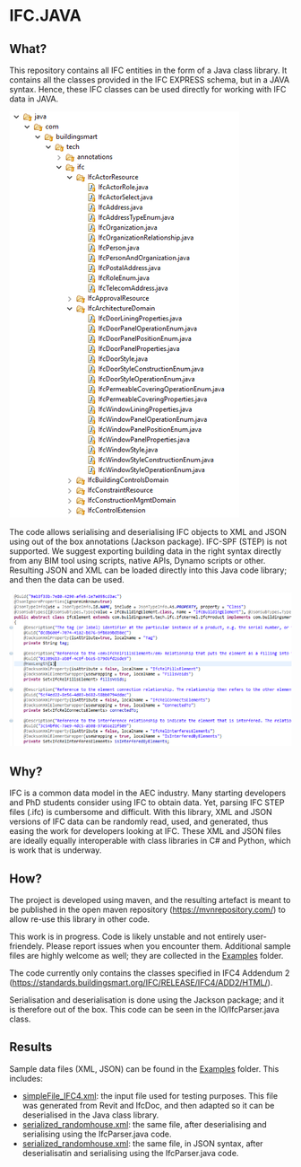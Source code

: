 # IFC.JAVA

## What?
This repository contains all IFC entities in the form of a Java class library. It contains all the classes provided in the IFC EXPRESS schema, but in a JAVA syntax. Hence, these IFC classes can be used directly for working with IFC data in JAVA.

![Class Tree](images/classTree.png)

The code allows serialising and deserialising IFC objects to XML and JSON using out of the box annotations (Jackson package). IFC-SPF (STEP) is not supported. We suggest exporting building data in the right syntax directly from any BIM tool using scripts, native APIs, Dynamo scripts or other. Resulting JSON and XML can be loaded directly into this Java code library; and then the data can be used.

![Annotations](images/annotations.png)

## Why?
IFC is a common data model in the AEC industry. Many starting developers and PhD students consider using IFC to obtain data. Yet, parsing IFC STEP files (.ifc) is cumbersome and difficult. With this library, XML and JSON versions of IFC data can be randomly read, used, and generated, thus easing the work for developers looking at IFC. These XML and JSON files are ideally equally interoperable with class libraries in C# and Python, which is work that is underway. 

## How?
The project is developed using maven, and the resulting artefact is meant to be published in the open maven repository (https://mvnrepository.com/) to allow re-use this library in other code.

This work is in progress. Code is likely unstable and not entirely user-friendely. Please report issues when you encounter them. Additional sample files are highly welcome as well; they are collected in the [Examples](examples/) folder. 

The code currently only contains the classes specified in IFC4 Addendum 2 (https://standards.buildingsmart.org/IFC/RELEASE/IFC4/ADD2/HTML/).

Serialisation and deserialisation is done using the Jackson package; and it is therefore out of the box. This code can be seen in the IO/IfcParser.java class. 

## Results
Sample data files (XML, JSON) can be found in the [Examples](examples/) folder. This includes:

- [simpleFile_IFC4.xml](examples/simpleFile_IFC4.xml): the input file used for testing purposes. This file was generated from Revit and IfcDoc, and then adapted so it can be deserialised in the Java class library.
- [serialized_randomhouse.xml](examples/serialized_randomhouse.xml): the same file, after deserialising and serialising using the IfcParser.java code.
- [serialized_randomhouse.xml](examples/serialized_randomhouse.json): the same file, in JSON syntax, after deserialisatin and serialising using the IfcParser.java code.
